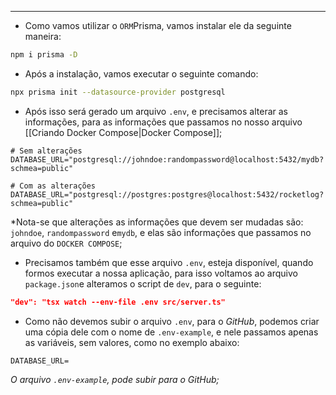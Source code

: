 ___
- Como vamos utilizar o `ORM`Prisma, vamos instalar ele da seguinte maneira:
```zsh
npm i prisma -D
```
- Após a instalação, vamos executar o seguinte comando:
```zsh
npx prisma init --datasource-provider postgresql
```
- Após isso será gerado um arquivo `.env`, e precisamos alterar as informações, para as informações que passamos no nosso arquivo [[Criando Docker Compose|Docker Compose]];
```.env
# Sem alterações
DATABASE_URL="postgresql://johndoe:randompassword@localhost:5432/mydb?schmea=public"

# Com as alterações
DATABASE_URL="postgresql://postgres:postgres@localhost:5432/rocketlog?schmea=public"
```
*Nota-se que alterações as informações  que devem ser mudadas são: `johndoe`, `randompassword` e`mydb`, e elas são informações que passamos no arquivo do `DOCKER COMPOSE`;
- Precisamos também que esse arquivo `.env`, esteja disponível, quando formos executar a nossa aplicação, para isso voltamos ao arquivo `package.json`e alteramos o script de `dev`, para o seguinte:
```json
"dev": "tsx watch --env-file .env src/server.ts"
```
- Como não devemos subir o arquivo `.env`, para o *GitHub*, podemos criar uma cópia dele com o nome de `.env-example`, e nele passamos apenas as variáveis, sem valores, como no exemplo abaixo:
```env
DATABASE_URL=
```
*O arquivo `.env-example`, pode subir para o GitHub;*

